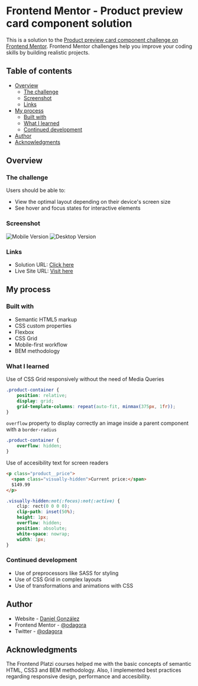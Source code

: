 # Frontend Mentor - Product preview card component solution

This is a solution to the [Product preview card component challenge on Frontend Mentor](https://www.frontendmentor.io/challenges/product-preview-card-component-GO7UmttRfa). Frontend Mentor challenges help you improve your coding skills by building realistic projects.

## Table of contents

- [Overview](#overview)
  - [The challenge](#the-challenge)
  - [Screenshot](#screenshot)
  - [Links](#links)
- [My process](#my-process)
  - [Built with](#built-with)
  - [What I learned](#what-i-learned)
  - [Continued development](#continued-development)
- [Author](#author)
- [Acknowledgments](#acknowledgments)

## Overview

### The challenge

Users should be able to:

- View the optimal layout depending on their device's screen size
- See hover and focus states for interactive elements

### Screenshot
![Mobile Version](https://bit.ly/3AngTfg)
![Desktop Version](https://bit.ly/3ct4qPg)

### Links

- Solution URL: [Click here](https://bit.ly/3pOjNEO)
- Live Site URL: [Visit here](https://odagora.github.io/product-card-component/)

## My process

### Built with

- Semantic HTML5 markup
- CSS custom properties
- Flexbox
- CSS Grid
- Mobile-first workflow
- BEM methodology

### What I learned

Use of CSS Grid responsively without the need of Media Queries
```css
.product-container {
    position: relative;
    display: grid;
    grid-template-columns: repeat(auto-fit, minmax(375px, 1fr));
}
```
`overflow` property to display correctly an image inside a parent component with a `border-radius`
```css
.product-container {
    overflow: hidden;
}
```
Use of accesibility text for screen readers
```html
<p class="product__price">
  <span class="visually-hidden">Current price:</span>
  $149.99
</p>
```
```css
.visually-hidden:not(:focus):not(:active) {
    clip: rect(0 0 0 0);
    clip-path: inset(50%);
    height: 1px;
    overflow: hidden;
    position: absolute;
    white-space: nowrap;
    width: 1px;
}
```
### Continued development

- Use of preprocessors like SASS for styling
- Use of CSS Grid in complex layouts
- Use of transformations and animations with CSS

## Author

- Website - [Daniel González](https://odagora.com/)
- Frontend Mentor - [@odagora](https://www.frontendmentor.io/profile/odagora)
- Twitter - [@odagora](https://www.twitter.com/odagora)

## Acknowledgments

The Frontend Platzi courses helped me with the basic concepts of semantic HTML, CSS3 and BEM methodology. Also, I implemented best practices regarding responsive design, performance and accesibility.
